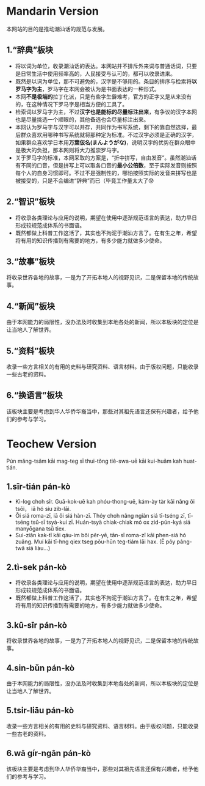 # Mandarin Version            
本网站的目的是推动潮汕话的规范与发展。
## 1.“辞典”板块
- 将以词为单位，收录潮汕话的表达。本网站并不排斥外来词与普通话词，只要是日常生活中使用频率高的，人民接受与认可的，都可以收录进来。
- 既然是以词为单位，那不可避免的，汉字是不够用的。条目的排序与检索将**以罗马字为主**，罗马字在本网会被认为是书面表达的一种形式。
- 本网**不是极端的**拉丁化派，只是有些字生僻难考，官方的正字又是从来没有的，在这种情况下罗马字是相当方便的工具了。
- 检索词以罗马字为主，不过**汉字也是能标的尽量标注出来**，有争议的汉字本网也是尽量挑选一个顺眼的，其他备选也会尽量标注出来。
- 本网认为罗马字与汉字可以并存，共同作为书写系统，剩下的靠自然选择，最后群众喜欢用哪种书写系统就将那种定为标准。不过汉字必须是正确的汉字，如果群众喜欢学日本用**万葉仮名(まんようがな)**，说明汉字的优势在群众眼中是极大的负担，那本网则将大力推崇罗马字。
- 关于罗马字的标准，本网采取的方案是，“折中拼写，自由发音”。虽然潮汕话有不同的口音，但是拼写上可以取各口音的**最小公倍数**，至于实际发音则按照每个人的自身习惯即可。不过不是强制性的，哪怕按照实际的发音来拼写也是被接受的，只是不会编进“辞典”而已（毕竟工作量太大了😰
## 2.“智识”板块
- 将收录各类理论与应用的说明，期望在使用中逐渐规范语言的表达，助力早日形成较规范成体系的书面语。
- 既然都做上科普工作这活了，其实也不拘泥于潮汕方言了。在有生之年，希望将有用的知识传播到有需要的地方，有多少能力就做多少使命。
## 3.“故事”板块
将收录世界各地的故事，一是为了开拓本地人的视野见识，二是保留本地的传统故事。
## 4.“新闻”板块
由于本网能力的局限性，没办法及时收集到本地各处的新闻，所以本板块的定位是让当地人了解世界。
## 5.“资料”板块
收录一些方言相关的有用的史料与研究资料、语言材料。由于版权问题，只能收录一些古老的资料。
## 6.“换语言”板块
该板块主要是考虑到华人华侨华裔当中，那些对其祖先语言还保有兴趣者，给予他们的参考与学习。

# Teochew Version               
Pún mǎng-tsǎm kāi mag-teg sī thui-tǒng tiê-swa-uē kāi kui-huǎm kah huat-tián.
## 1.sîr-tián pán-kò
- Kì-log choh sîr. Guā-kok-uē kah phóu-thong-uē, kám-ày tàr kāi nâng ǒi tsōi， iā hó siu zib-lāi.
- Ǒi siá roma-zī, iā ǒi siá hàn-zī. Thóy choh nâng ngiàn siá tī-tséng zī, tī-tséng tsǔ-sī tsyà-kui zī. Huán-tsyà chiak-chiak mó ox zid-pún-kyá siá manyōgana tsǔ tiex.
- Sui-ziân kak-tī kāi qáu-im bǒi pêr-yē, tān-sī roma-zī kāi phen-siá hó zuǎng. Muí kāi tī-hng qiex tseg pǒu-hūn teg-tiám lāi hax.
(Ě pôy pâng-twǎ siá liàu...)       
## 2.tì-sek pán-kò    
- 将收录各类理论与应用的说明，期望在使用中逐渐规范语言的表达，助力早日形成较规范成体系的书面语。
- 既然都做上科普工作这活了，其实也不拘泥于潮汕方言了。在有生之年，希望将有用的知识传播到有需要的地方，有多少能力就做多少使命。
## 3.kū-sīr pán-kò
将收录世界各地的故事，一是为了开拓本地人的视野见识，二是保留本地的传统故事。
## 4.sin-bǔn pán-kò
由于本网能力的局限性，没办法及时收集到本地各处的新闻，所以本板块的定位是让当地人了解世界。
## 5.tsir-liāu pán-kò
收录一些方言相关的有用的史料与研究资料、语言材料。由于版权问题，只能收录一些古老的资料。
## 6.wā gír-ngân pán-kò
该板块主要是考虑到华人华侨华裔当中，那些对其祖先语言还保有兴趣者，给予他们的参考与学习。
